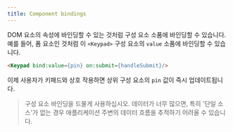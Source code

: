 ```yaml
---
title: Component bindings
---
```


DOM 요소의 속성에 바인딩할 수 있는 것처럼 구성 요소 소품에 바인딩할 수 있습니다. 예를 들어, 폼 요소인 것처럼 이 `<Keypad>` 구성 요소의 `value` 소품에 바인딩할 수 있습니다.

```html
<Keypad bind:value={pin} on:submit={handleSubmit}/>
```

이제 사용자가 키패드와 상호 작용하면 상위 구성 요소의 `pin` 값이 즉시 업데이트됩니다.

> 구성 요소 바인딩을 드물게 사용하십시오. 데이터가 너무 많으면, 특히 '단일 소스'가 없는 경우 애플리케이션 주변의 데이터 흐름을 추적하기 어려울 수 있습니다.